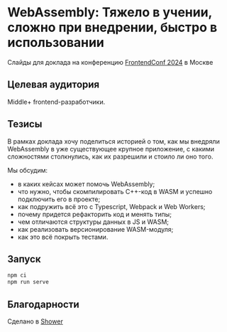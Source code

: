 # WebAssembly: Тяжело в учении, сложно при внедрении, быстро в использовании

Слайды для доклада на конференцию [FrontendConf 2024](https://frontendconf.ru/moscow/2024) в Москве

## Целевая аудитория
Middle+ frontend-разработчики.

## Тезисы
В рамках доклада хочу поделиться историей о том, как мы внедряли WebAssembly в уже существующее крупное приложение, с какими сложностями столкнулись, как их разрешили и стоило ли оно того.

Мы обсудим:
- в каких кейсах может помочь WebAssembly;
- что нужно, чтобы скомпилировать С++-код в WASM и успешно подключить его в проекте;
- как подружить всё это с Typescript, Webpack и Web Workers;
- почему придется рефакторить код и менять типы;
- чем отличаются структуры данных в JS и WASM;
- как реализовать версионирование WASM-модуля;
- как это всё покрыть тестами.


## Запуск

```sh
npm ci
npm run serve
```

## Благодарности

Сделано в [Shower](https://github.com/shower/shower)
